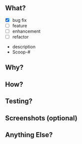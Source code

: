 
## What?
- [x] bug fix 
- [ ] feature
- [ ] enhancement
- [ ] refactor
- description
- Scoop-#
## Why?
## How?
## Testing?
## Screenshots (optional)
## Anything Else?
